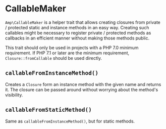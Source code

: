 # CallableMaker

`Amp\CallableMaker` is a helper trait that allows creating closures from private / protected static and instance methods in an easy way. Creating such callables might be necessary to register private / protected methods as callbacks in an efficient manner without making those methods public.

This trait should only be used in projects with a PHP 7.0 minimum requirement. If PHP 7.1 or later are the minimum requirement, `Closure::fromCallable` should be used directly.

## `callableFromInstanceMethod()`

Creates a `Closure` form an instance method with the given name and returns it. The closure can be passed around without worrying about the method's visibility.

## `callableFromStaticMethod()`

Same as `callableFromInstanceMethod()`, but for static methods.
